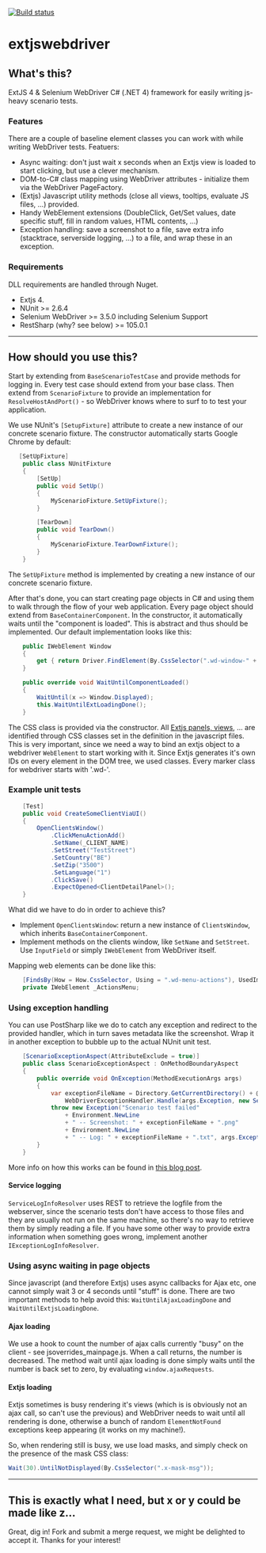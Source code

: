 [![Build status](https://travis-ci.org/pratoservices/extjswebdriver.svg?branch=master)](https://travis-ci.org/pratoservices/extjswebdriver)


# extjswebdriver

## What's this?

ExtJS 4 &amp; Selenium WebDriver C# (.NET 4) framework for easily writing js-heavy scenario tests. 

### Features

There are a couple of baseline element classes you can work with while writing WebDriver tests. Featuers:

* Async waiting: don't just wait x seconds when an Extjs view is loaded to start clicking, but use a clever mechanism.
* DOM-to-C# class mapping using WebDriver attributes - initialize them via the WebDriver PageFactory.
* (Extjs) Javascript utility methods (close all views, tooltips, evaluate JS files, ...) provided.
* Handy WebElement extensions (DoubleClick, Get/Set values, date specific stuff, fill in random values, HTML contents, ...)
* Exception handling: save a screenshot to a file, save extra info (stacktrace, serverside logging, ...) to a file, and wrap these in an exception.

### Requirements

DLL requirements are handled through Nuget.

* Extjs 4. 
* NUnit >= 2.6.4
* Selenium WebDriver >= 3.5.0 including Selenium Support
* RestSharp (why? see below) >= 105.0.1

* * *

## How should you use this?

Start by extending from `BaseScenarioTestCase` and provide methods for logging in. Every test case should extend from your base class.
Then extend from `ScenarioFixture` to provide an implementation for `ResolveHostAndPort()` - so WebDriver knows where to surf to to test your application.

We use NUnit's `[SetupFixture]` attribute to create a new instance of our concrete scenario fixture. The constructor automatically starts Google Chrome by default:

```C#
   [SetUpFixture]
    public class NUnitFixture
    {
        [SetUp]
        public void SetUp()
        {
            MyScenarioFixture.SetUpFixture();
        }

        [TearDown]
        public void TearDown()
        {
            MyScenarioFixture.TearDownFixture();
        }
    }
```

The `SetUpFixture` method is implemented by creating a new instance of our concrete scenario fixture.

After that's done, you can start creating page objects in C# and using them to walk through the flow of your web application. Every page object should extend from `BaseContainerComponent`.
In the constructor, it automatically waits until the "component is loaded". This is abstract and thus should be implemented. Our default implementation looks like this:

```C#
    public IWebElement Window
    {
        get { return Driver.FindElement(By.CssSelector(".wd-window-" + CssClassname)); }
    }

    public override void WaitUntilComponentLoaded()
    {
        WaitUntil(x => Window.Displayed);
        this.WaitUntilExtLoadingDone();
    }
```

The CSS class is provided via the constructor. All <a href="http://docs.sencha.com/extjs/4.1.3/#!/api/Ext.tree.View" target="_blank">Extjs panels, views</a>, ... are identified through CSS classes set in the definition in the javascript files. This is very important, since we need a way to bind an extjs object to a webdriver `WebElement` to start working with it. Since Extjs generates it's own IDs on every element in the DOM tree, we used classes. Every marker class for webdriver starts with '.wd-'.

### Example unit tests

```C#
    [Test]
    public void CreateSomeClientViaUI()
    {
        OpenClientsWindow()
            .ClickMenuActionAdd()
            .SetName(_CLIENT_NAME)
            .SetStreet("TestStreet")
            .SetCountry("BE")
            .SetZip("3500")
            .SetLanguage("1")
            .ClickSave()
            .ExpectOpened<ClientDetailPanel>();
    }
```

What did we have to do in order to achieve this?

- Implement `OpenClientsWindow`: return a new instance of `ClientsWindow`, which inherits `BaseContainerComponent`.
- Implement methods on the clients window, like `SetName` and `SetStreet`. Use `InputField` or simply `IWebElement` from WebDriver itself. 

Mapping web elements can be done like this:

```C#
    [FindsBy(How = How.CssSelector, Using = ".wd-menu-actions"), UsedImplicitly]
    private IWebElement _ActionsMenu;
```

### Using exception handling

You can use PostSharp like we do to catch any exception and redirect to the provided handler, which in turn saves metadata like the screenshot. Wrap it in another exception to bubble up to the actual NUnit unit test.

```C#
    [ScenarioExceptionAspect(AttributeExclude = true)]
    public class ScenarioExceptionAspect : OnMethodBoundaryAspect
    {
        public override void OnException(MethodExecutionArgs args)
        {
            var exceptionFileName = Directory.GetCurrentDirectory() + @"/" +
                WebDriverExceptionHandler.Handle(args.Exception, new ServiceLogInfoResolver("log/serviceLog.txt"));
            throw new Exception("Scenario test failed"
                + Environment.NewLine
                + " -- Screenshot: " + exceptionFileName + ".png"
                + Environment.NewLine
                + " -- Log: " + exceptionFileName + ".txt", args.Exception);
        }
    }
```

More info on how this works can be found in <a href="http://brainbaking.com/webdriver-exception-handling/" target="_blank">this blog post</a>.

#### Service logging

`ServiceLogInfoResolver` uses REST to retrieve the logfile from the webserver, since the scenario tests don't have access to those files and they are usually not run on the same machine, so there's no way to retrieve them by simply reading a file. If you have some other way to provide extra information when something goes wrong, implement another `IExceptionLogInfoResolver`. 

### Using async waiting in page objects

Since javascript (and therefore Extjs) uses async callbacks for Ajax etc, one cannot simply wait 3 or 4 seconds until "stuff" is done. There are two important methods to help avoid this: `WaitUntilAjaxLoadingDone` and `WaitUntilExtjsLoadingDone`. 

#### Ajax loading

We use a hook to count the number of ajax calls currently "busy" on the client - see jsoverrides_mainpage.js. When a call returns, the number is decreased. The method wait until ajax loading is done simply waits until the number is back set to zero, by evaluating `window.ajaxRequests`. 

#### Extjs loading

Extjs sometimes is busy rendering it's views (which is is obviously not an ajax call, so can't use the previous) and WebDriver needs to wait until all rendering is done, otherwise a bunch of random `ElementNotFound` exceptions keep appearing (it works on my machine!).

So, when rendering still is busy, we use load masks, and simply check on the presence of the mask CSS class:

```C#
Wait(30).UntilNotDisplayed(By.CssSelector(".x-mask-msg"));
```

* * *

## This is exactly what I need, but x or y could be made like z...

Great, dig in! Fork and submit a merge request, we might be delighted to accept it.
Thanks for your interest!

